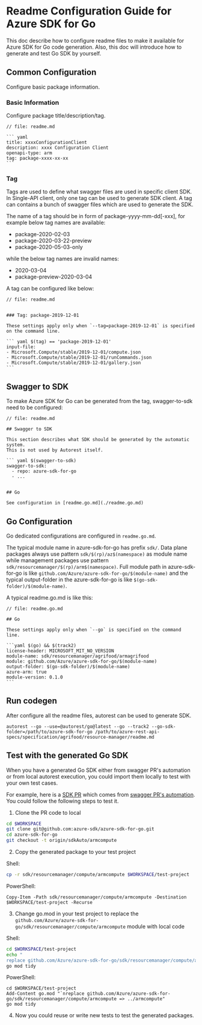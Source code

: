 # Readme Configuration Guide for Azure SDK for Go

This doc describe how to configure readme files to make it available for Azure SDK for Go code generation. Also, this doc will introduce how to generate and test Go SDK by yourself.

## Common Configuration

Configure basic package information.

### Basic Information

Configure package title/description/tag.
~~~~
// file: readme.md

``` yaml
title: xxxxConfigurationClient
description: xxxx Configuration Client
openapi-type: arm
tag: package-xxxx-xx-xx
```
~~~~

### Tag

Tags are used to define what swagger files are used in specific client SDK. In Single-API client, only one tag can be used to generate SDK client.
A tag can contains a bunch of swagger files which are used to generate the SDK. 

The name of a tag should be in form of package-yyyy-mm-dd[-xxx], for example below tag names are available:
- package-2020-02-03
- package-2020-03-22-preview
- package-2020-05-03-only

while the below tag names are invalid names:
- 2020-03-04
- package-preview-2020-03-04

A tag can be configured like below:
~~~~
// file: readme.md


### Tag: package-2019-12-01

These settings apply only when `--tag=package-2019-12-01` is specified on the command line.

``` yaml $(tag) == 'package-2019-12-01'
input-file:
- Microsoft.Compute/stable/2019-12-01/compute.json
- Microsoft.Compute/stable/2019-12-01/runCommands.json
- Microsoft.Compute/stable/2019-12-01/gallery.json
```
~~~~


## Swagger to SDK

To make Azure SDK for Go can be generated from the tag, swagger-to-sdk need to be configured:

~~~
// file: readme.md

## Swagger to SDK

This section describes what SDK should be generated by the automatic system.
This is not used by Autorest itself.

``` yaml $(swagger-to-sdk)
swagger-to-sdk:
  - repo: azure-sdk-for-go
  - ...


## Go

See configuration in [readme.go.md](./readme.go.md)
~~~

## Go Configuration

Go dedicated configurations are configured in `readme.go.md`.

The typical module name in azure-sdk-for-go has prefix `sdk/`. Data plane packages always use pattern `sdk/$(rp)/az$(namespace)` as module name while management packages use pattern `sdk/resourcemanager/$(rp)/arm$(namespace)`.
Full module path in azure-sdk-for-go is like `github.com/Azure/azure-sdk-for-go/$(module-name)` and the typical output-folder in the azure-sdk-for-go is like `$(go-sdk-folder)/$(module-name)`.

A typical readme.go.md is like this: 
~~~
// file: readme.go.md

## Go

These settings apply only when `--go` is specified on the command line.

```yaml $(go) && $(track2)
license-header: MICROSOFT_MIT_NO_VERSION
module-name: sdk/resourcemanager/agrifood/armagrifood
module: github.com/Azure/azure-sdk-for-go/$(module-name)
output-folder: $(go-sdk-folder)/$(module-name)
azure-arm: true
module-version: 0.1.0
```
~~~

## Run codegen

After configure all the readme files, autorest can be used to generate SDK.
~~~
autorest --go --use=@autorest/go@latest --go --track2 --go-sdk-folder=/path/to/azure-sdk-for-go /path/to/azure-rest-api-specs/specification/agrifood/resource-manager/readme.md
~~~

## Test with the generated Go SDK

When you have a generated Go SDK either from swagger PR's automation or from local autorest execution, you could import them locally to test with your own test cases.

For example, here is a [SDK PR](https://github.com/Azure/azure-sdk-for-go/pull/17811) which comes from [swagger PR's automation](https://github.com/Azure/azure-rest-api-specs/pull/19468). You could follow the following steps to test it.

1. Clone the PR code to local
```sh
cd $WORKSPACE
git clone git@github.com:azure-sdk/azure-sdk-for-go.git
cd azure-sdk-for-go
git checkout -t origin/sdkAuto/armcompute
```

2. Copy the generated package to your test project

Shell:
```sh
cp -r sdk/resourcemanager/compute/armcompute $WORKSPACE/test-project
```

PowerShell:
```pwsh
Copy-Item -Path sdk/resourcemanager/compute/armcompute -Destination $WORKSPACE/test-project -Recurse
```

3. Change go.mod in your test project to replace the `github.com/Azure/azure-sdk-for-go/sdk/resourcemanager/compute/armcompute` module with local code

Shell:
```sh
cd $WORKSPACE/test-project
echo "
replace github.com/Azure/azure-sdk-for-go/sdk/resourcemanager/compute/armcompute => ../armcompute" >> go.mod
go mod tidy
```

PowerShell:
```pwsh
cd $WORKSPACE/test-project
Add-Content go.mod "`nreplace github.com/Azure/azure-sdk-for-go/sdk/resourcemanager/compute/armcompute => ../armcompute"
go mod tidy
```

4. Now you could reuse or write new tests to test the generated packages.
